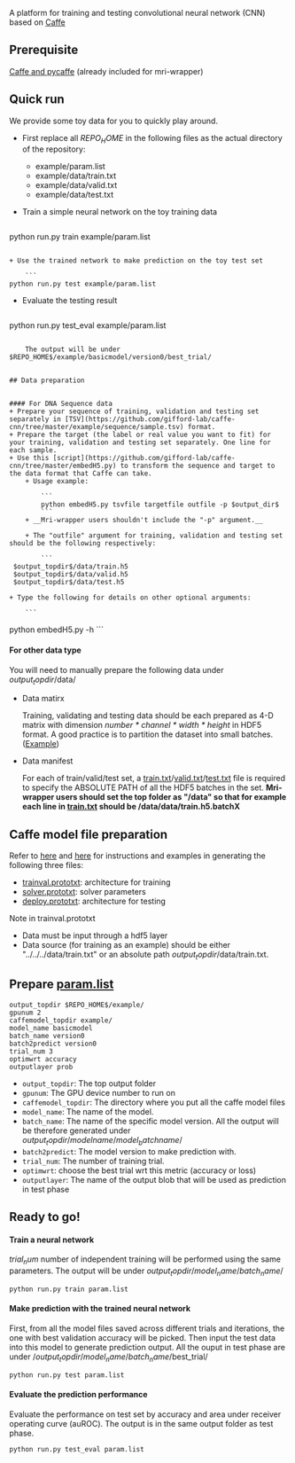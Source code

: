 A platform for training and testing convolutional neural network (CNN) based on [Caffe](http://caffe.berkeleyvision.org/)

## Prerequisite
[Caffe and pycaffe](http://caffe.berkeleyvision.org/installation.html) (already included for mri-wrapper)

## Quick run
We provide some toy data for you to quickly play around.

+ First replace all $REPO_HOME$ in the following files as the actual directory of the repository:

	+ example/param.list
	+ example/data/train.txt
	+ example/data/valid.txt
	+ example/data/test.txt


+ Train a simple neural network on the toy training data
	
	```
python run.py train example/param.list
```

+ Use the trained network to make prediction on the toy test set

	```
python run.py test example/param.list
```

+ Evaluate the testing result

	```
python run.py test_eval example/param.list
```

	The output will be under $REPO_HOME$/example/basicmodel/version0/best_trial/


## Data preparation


#### For DNA Sequence data
+ Prepare your sequence of training, validation and testing set separately in [TSV](https://github.com/gifford-lab/caffe-cnn/tree/master/example/sequence/sample.tsv) format.
+ Prepare the target (the label or real value you want to fit) for your training, validation and testing set separately. One line for each sample.
+ Use this [script](https://github.com/gifford-lab/caffe-cnn/tree/master/embedH5.py) to transform the sequence and target to the data format that Caffe can take. 
	+ Usage example:
	
		```
		python embedH5.py tsvfile targetfile outfile -p $output_dir$
		```
	+ __Mri-wrapper users shouldn't include the "-p" argument.__
	
	+ The "outfile" argument for training, validation and testing set should be the following respectively:
 
 		```
 $output_topdir$/data/train.h5
 $output_topdir$/data/valid.h5
 $output_topdir$/data/test.h5
 ```
	
	
 	+ Type the following for details on other optional arguments:
 
		```
 python embedH5.py -h
 	```
 	
#### For other data type
You will need to manually prepare the following data under $output_topdir$/data/ 

+ Data matirx

	Training, validating and testing data should be each prepared as 4-D matrix with dimension _number * channel * width * height_ in HDF5 format. A good practice is to partition the dataset into small batches. ([Example](https://github.com/gifford-lab/caffe-cnn/tree/master/example/data))

+ Data manifest

	For each of train/valid/test set,  a [train.txt](https://github.com/gifford-lab/caffe-cnn/tree/master/example/data/train.txt)/[valid.txt](https://github.com/gifford-lab/caffe-cnn/tree/master/example/data/valid.txt)/[test.txt](https://github.com/gifford-lab/caffe-cnn/tree/master/example/data/test.txt) file is required to specify the ABSOLUTE PATH of all the HDF5 batches in the set.
	__Mri-wrapper users should set the top folder as "/data" so that for example each line in [train.txt](https://github.com/gifford-lab/caffe-cnn/tree/master/example/data/train.txt) should be /data/data/train.h5.batchX__


## Caffe model file preparation
Refer to [here](http://caffe.berkeleyvision.org/) and [here](https://github.com/BVLC/caffe/tree/master/models) for instructions and examples in generating the following three files: 


+ [trainval.prototxt](https://github.com/gifford-lab/caffe-cnn/blob/master/example/trainval.prototxt): architecture for training
+ [solver.prototxt](https://github.com/gifford-lab/caffe-cnn/blob/master/example/solver.prototxt): solver parameters
+ [deploy.prototxt](https://github.com/gifford-lab/caffe-cnn/blob/master/example/deploy.prototxt): architecture for testing

Note in trainval.prototxt

+ Data must be input through a hdf5 layer
+ Data source (for training as an example) should be either "../../../data/train.txt" or an absolute path $output_topdir$/data/train.txt.

## Prepare [param.list](https://github.com/gifford-lab/caffe-cnn/blob/master/example/param.list)


```
output_topdir $REPO_HOME$/example/
gpunum 2
caffemodel_topdir example/
model_name basicmodel
batch_name version0
batch2predict version0
trial_num 3
optimwrt accuracy
outputlayer prob
```

+ `output_topdir`: The top output folder
+ `gpunum`: The GPU device number to run on
+ `caffemodel_topdir`: The directory where you put all the caffe model files
+ `model_name`: The name of the model. 
+ `batch_name`: The name of the specific model version. All the output will be therefore generated under $output_topdir$/$modelname$/$model_batchname$/
+ `batch2predict`: The model version to make prediction with.
+ `trial_num`: The number of training trial.
+ `optimwrt`: choose the best trial wrt this metric (accuracy or loss)
+ `outputlayer`: The name of the output blob that will be used as prediction in test phase


## Ready to go!


#### Train a neural network
$trial_num$ number of independent training will be performed using the same parameters. The output will be under $output_topdir$/$model_name$/$batch_name$/


```
python run.py train param.list
```

#### Make prediction with the trained neural network
First, from all the model files saved across different trials and iterations, the one with best validation accuracy will be picked. Then input the test data into this model to generate prediction output. All the ouput in test phase are under /$output_topdir$/$model_name$/$batch_name$/best_trial/

```
python run.py test param.list
```

#### Evaluate the prediction performance
Evaluate the performance on test set by accuracy and area under receiver operating curve (auROC). The output is in the same output folder as test phase.


```
python run.py test_eval param.list
```
